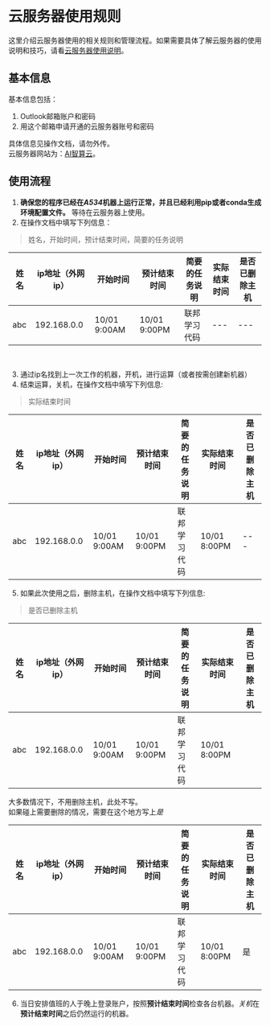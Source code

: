 # 云服务器使用规则

这里介绍云服务器使用的相关规则和管理流程。如果需要具体了解云服务器的使用说明和技巧，请看[云服务器使用说明](Tutorial.md)。
## 基本信息

基本信息包括：
1. Outlook邮箱账户和密码
2. 用这个邮箱申请开通的云服务器账号和密码

具体信息见操作文档，请勿外传。<br>
云服务器网站为：[AI智算云](https://ai.blsc.cn/)。

## 使用流程
1. **确保您的程序已经在*A534*机器上运行正常，并且已经利用pip或者conda生成环境配置文件。** 等待在云服务器上使用。
2. 在操作文档中填写下列信息：
> 姓名，开始时间，预计结束时间，简要的任务说明

| 姓名 | ip地址（外网ip） | 开始时间| 预计结束时间 | 简要的任务说明 | 实际结束时间 | 是否已删除主机 |
| ---------- | ---------- | ---------- | ---------- | ---------- | ---------- | ---------- |
| abc | 192.168.0.0 | 10/01 9:00AM | 10/01 9:00PM | 联邦学习代码 | --- | --- |
<br>

3. 通过ip名找到上一次工作的机器，开机，进行运算（或者按需创建新机器）
4. 结束运算，关机，在操作文档中填写下列信息:
> 实际结束时间

|    姓名    | ip地址（外网ip） | 开始时间| 预计结束时间 | 简要的任务说明 | 实际结束时间 | 是否已删除主机 |
| ---------- | ---------- | ---------- | ---------- | ---------- | ---------- | ---------- |
| abc | 192.168.0.0 | 10/01 9:00AM  | 10/01 9:00PM | 联邦学习代码 | 10/01 8:00PM | --- |
5. 如果此次使用之后，删除主机，在操作文档中填写下列信息:
> 是否已删除主机

|    姓名    | ip地址（外网ip） | 开始时间| 预计结束时间 | 简要的任务说明 | 实际结束时间 | 是否已删除主机 |
| ---------- | ---------- | ---------- | ---------- | ---------- | ---------- | ---------- |
| abc | 192.168.0.0 | 10/01 9:00AM  | 10/01 9:00PM | 联邦学习代码 | 10/01 8:00PM |  |

大多数情况下，不用删除主机，此处不写。<br>
如果碰上需要删除的情况，需要在这个地方写上*是*

|    姓名    | ip地址（外网ip） | 开始时间| 预计结束时间 | 简要的任务说明 | 实际结束时间 | 是否已删除主机 |
| ---------- | ---------- | ---------- | ---------- | ---------- | ---------- | ---------- |
| abc | 192.168.0.0 | 10/01 9:00AM  | 10/01 9:00PM | 联邦学习代码 | 10/01 8:00PM | 是 |

6. 当日安排值班的人于晚上登录账户，按照**预计结束时间**检查各台机器。*关机*在**预计结束时间**之后仍然运行的机器。
